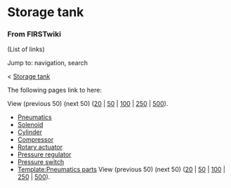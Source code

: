 # Storage tank

### From FIRSTwiki

(List of links)

Jump to: navigation, search

&lt; [Storage tank](/index.php?title=Storage_tank&redirect=no "Storage tank" )  

The following pages link to here:

View (previous 50) (next 50)
([20](/index.php?title=Special:Whatlinkshere/Storage_tank&limit=20&from=0
"Special:Whatlinkshere/Storage tank" ) |
[50](/index.php?title=Special:Whatlinkshere/Storage_tank&limit=50&from=0
"Special:Whatlinkshere/Storage tank" ) |
[100](/index.php?title=Special:Whatlinkshere/Storage_tank&limit=100&from=0
"Special:Whatlinkshere/Storage tank" ) |
[250](/index.php?title=Special:Whatlinkshere/Storage_tank&limit=250&from=0
"Special:Whatlinkshere/Storage tank" ) |
[500](/index.php?title=Special:Whatlinkshere/Storage_tank&limit=500&from=0
"Special:Whatlinkshere/Storage tank" )).

  * [Pneumatics](/index.php/Pneumatics "Pneumatics" )
  * [Solenoid](/index.php/Solenoid "Solenoid" )
  * [Cylinder](/index.php/Cylinder "Cylinder" )
  * [Compressor](/index.php/Compressor "Compressor" )
  * [Rotary actuator](/index.php/Rotary_actuator "Rotary actuator" )
  * [Pressure regulator](/index.php/Pressure_regulator "Pressure regulator" )
  * [Pressure switch](/index.php/Pressure_switch "Pressure switch" )
  * [Template:Pneumatics parts](/index.php/Template:Pneumatics_parts "Template:Pneumatics parts" )
View (previous 50) (next 50)
([20](/index.php?title=Special:Whatlinkshere/Storage_tank&limit=20&from=0
"Special:Whatlinkshere/Storage tank" ) |
[50](/index.php?title=Special:Whatlinkshere/Storage_tank&limit=50&from=0
"Special:Whatlinkshere/Storage tank" ) |
[100](/index.php?title=Special:Whatlinkshere/Storage_tank&limit=100&from=0
"Special:Whatlinkshere/Storage tank" ) |
[250](/index.php?title=Special:Whatlinkshere/Storage_tank&limit=250&from=0
"Special:Whatlinkshere/Storage tank" ) |
[500](/index.php?title=Special:Whatlinkshere/Storage_tank&limit=500&from=0
"Special:Whatlinkshere/Storage tank" )).

